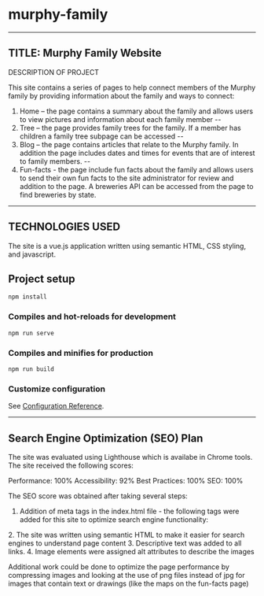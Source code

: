 # murphy-family
----------------------------------------------------
TITLE:  Murphy Family Website
-----------------------------------------------------
DESCRIPTION OF PROJECT

This site contains a series of pages to help connect members of the Murphy family by providing information about the family and ways to connect:

1.	 Home – the page contains a summary about the family and allows users to view pictures and information about each family member
--
2.	Tree – the page provides family trees for the family.  If a member has children a family tree subpage can be accessed
--
3.	Blog – the page contains articles that relate to the Murphy family.  In addition the page includes dates and times for events that are of interest to family members.
--
4.  Fun-facts - the page include fun facts about the family and allows users to send their own fun facts to the site administrator for review and addition to the page.  A breweries API can be accessed from the page to find breweries by state.

-----------------------------------------------------
TECHNOLOGIES USED
-----------------------------------------------------

The site is a vue.js application written using semantic HTML, CSS styling, and javascript. 

## Project setup
```
npm install
```

### Compiles and hot-reloads for development
```
npm run serve
```

### Compiles and minifies for production
```
npm run build
```

### Customize configuration
See [Configuration Reference](https://cli.vuejs.org/config/).

-----------------------------------------------------
Search Engine Optimization (SEO) Plan
-----------------------------------------------------

The site was evaluated using Lighthouse which is availabe in Chrome tools.  The site received the following scores:

Performance:  100%
Accessibility: 92%
Best Practices:  100%
SEO:  100%

The SEO score was obtained after taking several steps:

1.  Addition of meta tags in the index.html file - the following tags were added for this site to optimize search engine functionality:
 <meta name="viewport" content="width=device-width,initial-scale=1.0">
  <meta name="description" content="Information and Fun Facts for the Mur <meta property="og:title" content="Murphy Family Website" />
  <meta property="og:type" content="website"  />
  <meta property="og:url" content="" />
  <meta property="og:image" content="https://media.istockphoto.com/photos/three-generation-hispanic-family-standing-in-the-park-smiling-to-picture-id1094440264?s=612x612" />
2.  The site was written using semantic HTML to make it easier for search engines to understand page content
3.  Descriptive text was added to all links. 
4.  Image elements were assigned alt attributes to describe the images

Additional work could be done to optimize the page performance by compressing images and looking at the use of png files instead of jpg for images that contain text or drawings (like the maps on the fun-facts page)
